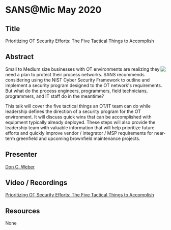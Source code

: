 # SANS@Mic May 2020

## Title

Prioritizing OT Security Efforts: The Five Tactical Things to Accomplish

## Abstract
 
<img align="right" src="https://www.cutawaysecurity.com/wp-content/uploads/2019/08/logo.png" /> Small to Medium size businesses with OT environments are realizing they need a plan to protect their process networks. SANS recommends considering using the NIST Cyber Security Framework to outline and implement a security program designed to the OT network's requirements. But what do the process engineers, programmers, field technicians, programmers, and IT staff do in the meantime?
	
This talk will cover the five tactical things an OT/IT team can do while leadership defines the direction of a security program for the OT environment. It will discuss quick wins that can be accomplished with equipment typically already deployed. These steps will also provide the leadership team with valuable information that will help prioritize future efforts and quickly improve vendor / integrator / MSP requirements for near-term greenfield and upcoming brownfield maintenance projects.

## Presenter

[Don C. Weber](https://twitter.com/cutaway)

## Video / Recordings

[Prioritizing OT Security Efforts: The Five Tactical Things to Accomplish](https://www.youtube.com/watch?v=yj2oPse9HV8)

## Resources

None